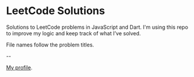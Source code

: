 # LeetCode Solutions

Solutions to LeetCode problems in JavaScript and Dart. I'm using this repo to improve my logic and keep track of what I’ve solved.

File names follow the problem titles.

--

[My profile](https://leetcode.com/u/8F6lCsVFPC/).
